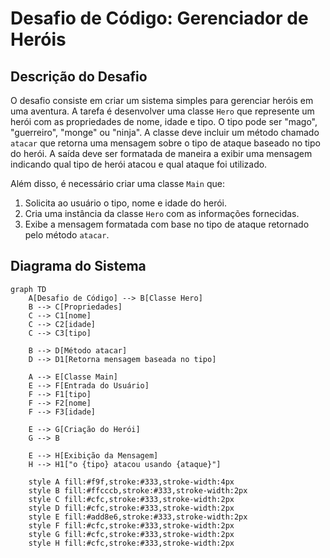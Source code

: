 # Desafio de Código: Gerenciador de Heróis

## Descrição do Desafio

O desafio consiste em criar um sistema simples para gerenciar heróis em uma aventura. A tarefa é desenvolver uma classe `Hero` que represente um herói com as propriedades de nome, idade e tipo. O tipo pode ser "mago", "guerreiro", "monge" ou "ninja". A classe deve incluir um método chamado `atacar` que retorna uma mensagem sobre o tipo de ataque baseado no tipo do herói. A saída deve ser formatada de maneira a exibir uma mensagem indicando qual tipo de herói atacou e qual ataque foi utilizado.

Além disso, é necessário criar uma classe `Main` que:
1. Solicita ao usuário o tipo, nome e idade do herói.
2. Cria uma instância da classe `Hero` com as informações fornecidas.
3. Exibe a mensagem formatada com base no tipo de ataque retornado pelo método `atacar`.

## Diagrama do Sistema

```mermaid
graph TD
    A[Desafio de Código] --> B[Classe Hero]
    B --> C[Propriedades]
    C --> C1[nome]
    C --> C2[idade]
    C --> C3[tipo]
    
    B --> D[Método atacar]
    D --> D1[Retorna mensagem baseada no tipo]
    
    A --> E[Classe Main]
    E --> F[Entrada do Usuário]
    F --> F1[tipo]
    F --> F2[nome]
    F --> F3[idade]
    
    E --> G[Criação do Herói]
    G --> B
    
    E --> H[Exibição da Mensagem]
    H --> H1["o {tipo} atacou usando {ataque}"]

    style A fill:#f9f,stroke:#333,stroke-width:4px
    style B fill:#ffcccb,stroke:#333,stroke-width:2px
    style C fill:#cfc,stroke:#333,stroke-width:2px
    style D fill:#cfc,stroke:#333,stroke-width:2px
    style E fill:#add8e6,stroke:#333,stroke-width:2px
    style F fill:#cfc,stroke:#333,stroke-width:2px
    style G fill:#cfc,stroke:#333,stroke-width:2px
    style H fill:#cfc,stroke:#333,stroke-width:2px

